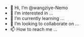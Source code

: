 - 👋 Hi, I’m @wangziye-Nemo
- 👀 I’m interested in ...
- 🌱 I’m currently learning ...
- 💞️ I’m looking to collaborate on ...
- 📫 How to reach me ...

<!---
wangziye-Nemo/wangziye-Nemo is a ✨ special ✨ repository because its `README.md` (this file) appears on your GitHub profile.
You can click the Preview link to take a look at your changes.
--->
